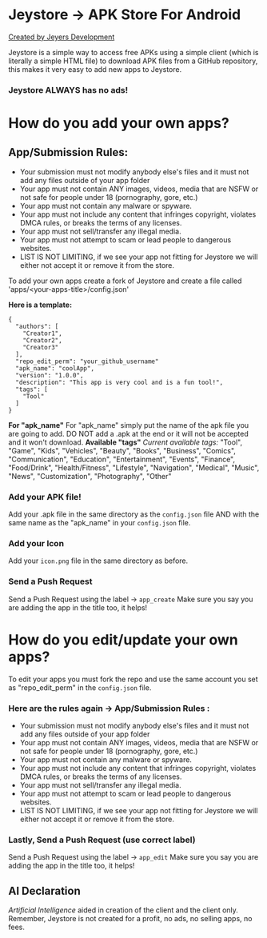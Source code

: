 # Jeystore -> APK Store For Android
[Created by Jeyers Development](https://jd.pnc3.net)

Jeystore is a simple way to access free APKs using a simple client (which is literally a simple HTML file) to download APK files from a GitHub repository, this makes it very easy to add new apps to Jeystore. 
### Jeystore ALWAYS has no ads!

# How do you add your own apps?
## App/Submission Rules:

- Your submission must not modify anybody else's files and it must not add any files outside of your app folder
 - Your app must not contain ANY images, videos, media that are NSFW or not safe for people under 18 (pornography, gore, etc.)
 - Your app must not contain any malware or spyware.
 - Your app must not include any content that infringes copyright, violates DMCA rules, or breaks the terms of any licenses.
 - Your app must not sell/transfer any illegal media.
 - Your app must not attempt to scam or lead people to dangerous websites.
 - LIST IS NOT LIMITING, if we see your app not fitting for Jeystore we will either not accept it or remove it from the store.

To add your own apps create a fork of Jeystore and create a file called 'apps/\<your-apps-title\>/config.json'

**Here is a template:**

    {
      "authors": [
        "Creator1",
        "Creator2",
        "Creator3"
      ],
      "repo_edit_perm": "your_github_username"
      "apk_name": "coolApp",
      "version": "1.0.0",
      "description": "This app is very cool and is a fun tool!",
      "tags": [
        "Tool"
      ]
    }

 **For "apk_name"**
For "apk_name" simply put the name of the apk file you are going to add.
DO NOT add a .apk at the end or it will not be accepted and it won't download.
**Available "tags"**
*Current available tags:*
"Tool", "Game", "Kids", "Vehicles", "Beauty", "Books", "Business", "Comics",
  "Communication", "Education", "Entertainment", "Events", "Finance", "Food/Drink", "Health/Fitness",
  "Lifestyle", "Navigation", "Medical", "Music", "News", "Customization", "Photography", "Other"
  
 ### Add your APK file!
 Add your .apk file in the same directory as the `config.json` file AND with the same name as the "apk_name" in your `config.json` file.
  ### Add your Icon
Add your `icon.png` file in the same directory as before.
  ### Send a Push Request
Send a Push Request using the label -> `app_create`
Make sure you say you are adding the app in the title too, it helps!



# How do you edit/update your own apps?
To edit your apps you must fork the repo and use the same account you set as "repo_edit_perm" in the `config.json` file.

### Here are the rules again -> App/Submission Rules :

- Your submission must not modify anybody else's files and it must not add any files outside of your app folder
 - Your app must not contain ANY images, videos, media that are NSFW or not safe for people under 18 (pornography, gore, etc.)
 - Your app must not contain any malware or spyware.
 - Your app must not include any content that infringes copyright, violates DMCA rules, or breaks the terms of any licenses.
 - Your app must not sell/transfer any illegal media.
 - Your app must not attempt to scam or lead people to dangerous websites.
 - LIST IS NOT LIMITING, if we see your app not fitting for Jeystore we will either not accept it or remove it from the store.

  ### Lastly, Send a Push Request (use correct label)
Send a Push Request using the label -> `app_edit`
Make sure you say you are adding the app in the title too, it helps!

## AI Declaration
*Artificial Intelligence* aided in creation of the client and the client only.
Remember, Jeystore is not created for a profit, no ads, no selling apps, no fees.
